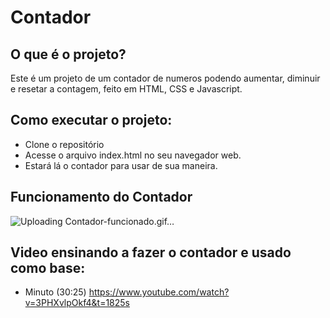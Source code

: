 # Contador


## O que é o projeto?
Este é um projeto de um contador de numeros podendo aumentar, diminuir e resetar a contagem, feito em HTML, CSS e Javascript.

##  Como executar o projeto:
- Clone o repositório
- Acesse o arquivo index.html no seu navegador web.
- Estará lá o contador para usar de sua maneira.

## Funcionamento do Contador
![Uploading Contador-funcionado.gif…]()

## Video ensinando a fazer o contador e usado como base:
- Minuto (30:25)
https://www.youtube.com/watch?v=3PHXvlpOkf4&t=1825s
